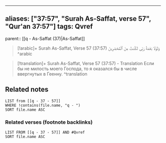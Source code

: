 
---
aliases: ["37:57", "Surah As-Saffat, verse 57", "Qur'an 37:57"]
tags: Qvref
---

parent:: [[q - As-Saffat (37)|As-Saffat]]

> [!arabic]+ Surah As-Saffat, Verse 57 (37:57)
> <span class="quran-arabic">وَلَوْلَا نِعْمَةُ رَبِّى لَكُنتُ مِنَ ٱلْمُحْضَرِينَ</span>
^arabic

> [!translation]+ Surah As-Saffat, Verse 57 (37:57) - Translation
> Если бы не милость моего Господа, то я оказался бы в числе ввергнутых в Геенну.
^translation



## Related notes
```dataview
LIST from [[q - 37 - 57]]
WHERE !contains(file.name, "q - ")
SORT file.name ASC
```

### Related verses (footnote backlinks)
```dataview
LIST FROM [[q - 37 - 57]] AND #Qvref
SORT file.name ASC
```

